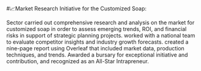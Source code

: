 #📈Market Research Initiative for the Customized Soap:



Sector carried out comprehensive research and analysis on the market for customized soap in order to assess emerging trends, ROI, and financial risks in support of strategic planning projects. worked with a national team to evaluate competitor insights and industry growth forecasts. created a nine-page report using Overleaf that included market data, production techniques, and trends. Awarded a bursary for exceptional initiative and contribution, and recognized as an All-Star Intrapreneur.
